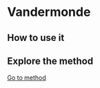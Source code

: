 # Vandermonde

## How to use it

## Explore the method

[Go to method](../../methods/interpolation/vandermonde)
